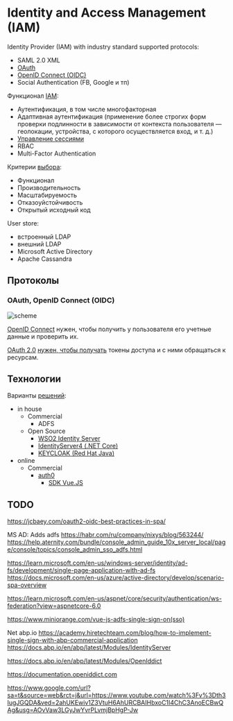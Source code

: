 # Identity and Access Management (IAM)

Identity Provider (IAM) with industry standard supported protocols:

- SAML 2.0 XML
- [OAuth](../technology/protocols.integration/oauth.md)
- [OpenID Connect (OIDC)](../technology/protocols.integration/oidc.md)
- Social Authentication (FB, Google и тп)

Функционал [IAM](https://digitalguardian.com/blog/what-identity-and-access-management-iam):

- Аутентификация, в том числе многофакторная
- Адаптивная аутентификация (применение более строгих форм проверки подлинности в зависимости от контекста пользователя — геолокации, устройства, с которого осуществляется вход, и т. д.)
- [Управление сессиями](https://www.securitylab.ru/analytics/530059.php)
- RBAC
- Multi-Factor Authentication

Критерии [выбора](https://www.securitylab.ru/analytics/530059.php):

- Функционал
- Производительность
- Масштабируемость
- Отказоуйстойчивость
- Открытый исходный код

User store:
- встроенный LDAP
- внешний LDAP
- Microsoft Active Directory
- Apache Cassandra 

## Протоколы

### OAuth, OpenID Connect (OIDC)

![scheme](https://habrastorage.org/r/w1560/getpro/habr/post_images/bc9/ad8/618/bc9ad86182b31533cc26413abc67924f.png)

[OpenID Сonnect](../technology/protocols.integration/oidc.md) нужен, чтобы получить у пользователя его учетные данные и проверить их. 

[OAuth 2.0](../technology/protocols.integration/oidc.md) [нужен, чтобы получать](https://habr.com/ru/company/dataart/blog/311376/) токены доступа и с ними обращаться к ресурсам.

## Технологии

Варианты [решений](https://www.securitylab.ru/analytics/530059.php):

- in house
	- Commercial
		- ADFS
	- Open Source
		- [WSO2 Identity Server](../technology/middleware/iam.wso2.md)
		- [IdentityServer4 (.NET Core)](../technology/middleware/iam.is4.md)
		- [KEYCLOAK (Red Hat Java)](../technology/middleware/iam.keycloak.md)	
- online
	- Commercial
		- [auth0](https://auth0.com/)
			- [SDK Vue.JS](https://auth0.com/docs/libraries)


## TODO

https://jcbaey.com/oauth2-oidc-best-practices-in-spa/

MS AD: Adds adfs
https://habr.com/ru/company/nixys/blog/563244/
https://help.aternity.com/bundle/console_admin_guide_10x_server_local/page/console/topics/console_admin_sso_adfs.html

https://learn.microsoft.com/en-us/windows-server/identity/ad-fs/development/single-page-application-with-ad-fs
https://docs.microsoft.com/en-us/azure/active-directory/develop/scenario-spa-overview

https://learn.microsoft.com/en-us/aspnet/core/security/authentication/ws-federation?view=aspnetcore-6.0

https://www.miniorange.com/vue-js-adfs-single-sign-on(sso)


Net abp.io
https://academy.hiretechteam.com/blog/how-to-implement-single-sign-with-abp-commercial-application
https://docs.abp.io/en/abp/latest/Modules/IdentityServer

https://docs.abp.io/en/abp/latest/Modules/OpenIddict

https://documentation.openiddict.com

https://www.google.com/url?sa=t&source=web&rct=j&url=https://www.youtube.com/watch%3Fv%3Dth3IugJGQDA&ved=2ahUKEwiv1Z3VtuH6AhURCBAIHbxoC1I4ChC3AnoECBwQAg&usg=AOvVaw3LGyJwYvrPLvmjBpHgP-Jw
